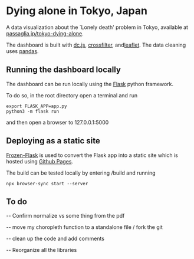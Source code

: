 # Dying alone in Tokyo, Japan

A data visualization about the `Lonely death' problem in Tokyo, available at [passaglia.jp/tokyo-dying-alone](http://passaglia.jp/tokyo-dying-alone).

The dashboard is built with [dc.js](https://dc-js.github.io/dc.js/), [crossfilter](https://github.com/crossfilter/crossfilter), and[leaflet](https://leafletjs.com/). The data cleaning uses [pandas](https://pandas.pydata.org/).

## Running the dashboard locally

The dashboard can be run locally using the [Flask](https://flask.palletsprojects.com/en/2.0.x/) python framework.

To do so, in the root directory open a terminal and run

```
export FLASK_APP=app.py
python3 -m flask run
```

and then open a browser to 127.0.0.1:5000

## Deploying as a static site

[Frozen-Flask](https://pythonhosted.org/Frozen-Flask/) is used to convert the Flask app into a static site which is hosted using [Github Pages](https://docs.github.com/ja/pages/getting-started-with-github-pages/about-github-pages).

The build can be tested locally by entering /build and running

``` 
npx browser-sync start --server
```

## To do

-- Confirm normalize vs some thing from the pdf

-- move my choropleth function to a standalone file / fork the git

-- clean up the code and add comments

-- Reorganize all the libraries

